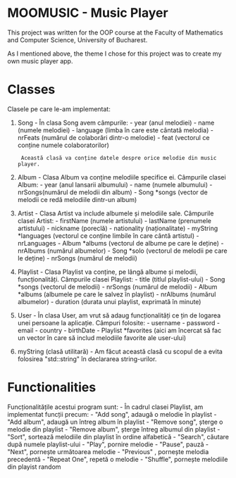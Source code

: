 # MOOMUSIC - Music Player

This project was written for the OOP course at the Faculty of Mathematics and Computer Science, University of Bucharest. 

As I mentioned above, the theme I chose for this project was to create my own music player app. 

# Classes

Clasele pe care le-am implementat:

1. Song - În clasa Song avem câmpurile:
            - year (anul melodiei)
            - name (numele melodiei)
            - language (limba în care este cântată melodia)
            - nrFeats (numărul de colaborări dintr-o melodie)
            - feat (vectorul ce conține numele colaboratorilor)
        
        Această clasă va conține datele despre orice melodie din music player.

2. Album - Clasa Album va conține melodiile specifice ei. Câmpurile clasei Album:
            - year (anul lansarii albumului)
            - name (numele albumului)
            - nrSongs(numărul de melodii din album)
            - Song *songs (vector de melodii ce redă melodiile dintr-un album)

3. Artist - Clasa Artist va include albumele și melodiile sale. Câmpurile clasei Artist:
            - firstName (numele artistului)
            - lastName (prenumele artistului)
            - nickname (poreclă)
            - nationality (naționalitate)
            - myString *languages (vectorul ce conține limbile în care cântă artistul)
            - nrLanguages 
            - Album *albums (vectorul de albume pe care le deține)
            - nrAlbums (numărul albumelor)
            - Song *solo (vectorul de melodii pe care le deține)
            - nrSongs (numărul de melodii)
  
4. Playlist - Clasa Playlist va conține, pe lângă albume și melodii, funcționalități. Câmpurile clasei Playlist:
            - title (titlul playlist-ului)
            - Song *songs (vectorul de melodii)
            - nrSongs (numărul de melodii)
            - Album *albums (albumele pe care le salvez în playlist) 
            - nrAlbums (numărul albumelor)
            - duration (durata unui playlist, exprimată în minute)

5. User - În clasa User, am vrut să adaug funcționalități ce țin de logarea unei persoane la aplicație. Câmpuri folosite:
            - username 
            - password
            - email
            - country
            - birthDate
            - Playlist *favorites (aici am încercat să fac un vector în care să includ melodiile favorite ale user-ului)

6. myString (clasă utilitară) - Am făcut această clasă cu scopul de a evita folosirea "std::string" în declararea string-urilor.



# Functionalities 

Funcționalitățile acestui program sunt:
    - În cadrul clasei Playlist, am implementat funcții precum:
    -  "Add song", adaugă o melodie în playlist
    -  "Add album", adaugă un întreg album în playlist
    -  "Remove song", șterge o melodie din playlist
    -  "Remove album", șterge întreg albumul din playlist
    -  "Sort", sortează melodiile din playlist în ordine alfabetică
    -  "Search", căutare după numele playlist-ului
    -  "Play", pornire melodie
    -  "Pause", pauză 
    -  "Next", pornește următoarea melodie
    -  "Previous" , pornește melodia precedentă
    -  "Repeat One", repetă o melodie
    -  "Shuffle", pornește melodiile din playist random

